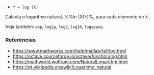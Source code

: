 * `Y = log (X)`

Calcula o logaritmo natural, %%ln (X)%%, para cada elemento de `X`.

Veja também: `exp`, `log1p`, `log2`, `log10`, `logspace`.

### Referências

* https://www.mathworks.com/help/matlab/ref/log.html
* https://octave.sourceforge.io/octave/function/log.html
* https://mathworld.wolfram.com/NaturalLogarithm.html
* https://pt.wikipedia.org/wiki/Logaritmo_natural
